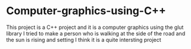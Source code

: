 # Computer-graphics-using-C++
This project is a C++ project and it is a computer graphics using the glut library 
I tried to make a person who is walking at the side of the road and 
the sun is rising and setting I think it is a quite intersting project
